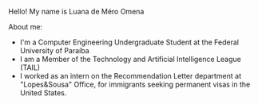 Hello! My name is Luana de Méro Omena

About me:
  - I'm a Computer Engineering Undergraduate Student at the Federal University of Paraíba
  - I am a Member of the Technology and Artificial Intelligence League (TAIL)
  - I worked as an intern on the Recommendation Letter department at "Lopes&Sousa" Office, for immigrants seeking permanent visas in the United States.





